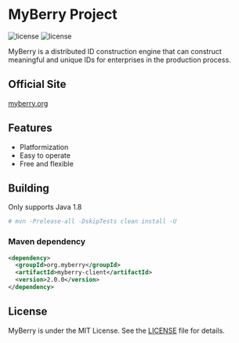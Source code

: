 # MyBerry Project

![license](https://img.shields.io/badge/license-MIT-blue)
![license](https://img.shields.io/badge/release-v2.0.0-green)

MyBerry is a distributed ID construction engine that can construct meaningful and unique IDs for
enterprises in the production process.

## Official Site

[myberry.org](https://myberry.org)

## Features

* Platformization
* Easy to operate
* Free and flexible

## Building

Only supports Java 1.8

```bash
# mvn -Prelease-all -DskipTests clean install -U
```

### Maven dependency

```xml
<dependency>
  <groupId>org.myberry</groupId>
  <artifactId>myberry-client</artifactId>
  <version>2.0.0</version>
</dependency>
```

## License

MyBerry is under the MIT License. See the [LICENSE](https://myberry.org/license) file for details.
